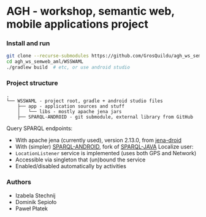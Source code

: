 # AGH - workshop, semantic web, mobile applications project


### Install and run
```bash
git clone --recurse-submodules https://github.com/GrosQuildu/agh_ws_semweb_aml
cd agh_ws_semweb_aml/WSSWAML
./gradlew build  # etc, or use android studio
```


### Project structure

```
.
└── WSSWAML - project root, gradle + android studio files
    ├── app - application sources and stuff
    │   └── libs - mostly apache jena jars
    ├── SPARQL-ANDROID - git submodule, external library from GitHub
```

Query SPARQL endpoints:
* With apache jena (currently used), version 2.13.0, from [jena-droid](https://github.com/sbrunk/jena-android)
* With (simpler) [SPARQL-ANDROID](https://github.com/BorderCloud/SPARQL-ANDROID), fork of [SPARQL-JAVA](https://github.com/BorderCloud/SPARQL-JAVA)
Localize user:
* `LocationListener` service is implemented (uses both GPS and Network)
* Accessible via singleton that (un)bound the service
* Enabled/disabled automatically by activities

### Authors

* Izabela Stechnij
* Dominik Sepioło
* Paweł Płatek
